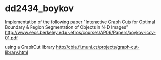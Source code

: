 # dd2434_boykov

Implementation of the following paper "Interactive Graph Cuts for Optimal Boundary & Region Segmentation of Objects in N-D Images"
http://www.eecs.berkeley.edu/~efros/courses/AP06/Papers/boykov-iccv-01.pdf

using a GraphCut library
http://cbia.fi.muni.cz/projects/graph-cut-library.html
